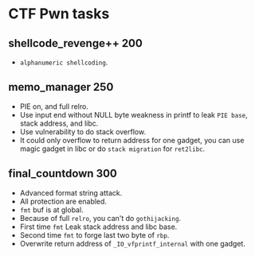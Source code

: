 # CTF Pwn tasks
## shellcode_revenge++ 200
* `alphanumeric shellcoding`.
## memo_manager 250
* PIE on, and full relro.
* Use input end without NULL byte weakness in printf to leak `PIE base`, stack address, and libc.
* Use vulnerability to do stack overflow.
* It could only overflow to return address for one gadget, you can use magic gadget in libc or do `stack migration` for `ret2libc`.
## final_countdown 300
* Advanced format string attack.
* All protection are enabled.
* `fmt` buf is at global.
* Because of full `relro`, you can't do `gothijacking`.
* First time `fmt` Leak stack address and libc base.
* Second time `fmt` to forge last two byte of `rbp`.
* Overwrite return address of `_IO_vfprintf_internal` with one gadget.